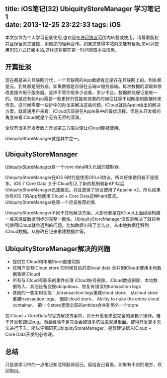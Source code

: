 title: iOS笔记(32) UbiquityStoreManager 学习笔记1  
date: 2013-12-25 23:22:33
tags: iOS
---

本文仅作为个人学习记录使用,也欢迎在[许可协议](http://creativecommons.org/licenses/by-nc/3.0/deed.zh)范围内转载或使用，请尊重版权并且保留原文链接，谢谢您的理解合作。如果您觉得本站对您能有帮助,您可以使用[RSS](http://iiiyu.com/atom.xml)方式订阅本站,这样您将能在第一时间获取本站信息.

## 开篇扯淡

现在都是进入互联网时代，一个互联网的App数据肯定是存在互联网上的。到处都是云，到处都是服务器。如果数据是存储在云端or服务器端。每次数据的读取和修改直接作用于服务器。这样不管你用多少设备，多少平台。数据都能保证是唯一的。但是还有些App需要一些更好的性能和效果的时候往往等不起网络的数据传来传去。这时候需要一些折中的办法来解决这些问题。iCloud就是Apple给出的解决方案。就普通用户来看，iCloud应该是在Apple系中的最优选择。但是从开发者的角度来看iCloud就是个无穷无尽的深渊。

全球有很多开发者致力开发第三方库以便让iCloud能被使用。 

UbiquityStoreManager就是其中之一。

<!--more-->

## UbiquityStoreManager

[UbiquityStoreManager](https://github.com/lhunath/UbiquityStoreManager)是一个core data持久化层的控制器.

UbiquityStoreManager在iOS 6时代是使用GPLv3协议。所以好像使用者不是很多。iOS 7 Core Data 关于iCloud引入了新的机制和新API以后UbiquityStoreManager迅速跟进。并且更换了协议使用了Apache v2。所以如果你有iOS 7的App想使用iCloud + Core Data这种hard模式。UbiquityStoreManager是第一个应该推荐的库.

UbiquityStoreManager不同于其他解决方案。大部分都是在iCloud上面继续构建一层来保证数据同步的完整一致性。UbiquityStoreManager仅仅是解决了就只单纯使用iCloud就会遇到的问题。比如数据出错了怎么办。从本地数据迁移到iCloud数据。从修改日记来重建数据库等。

## UbiquityStoreManager解决的问题

* 提供在iCloud和本地Store直接切换
* 在用户没有iCloud store 的时候自动的把local data 合并到iCloud(使用本地数据重建iCloud)
* 所有与iCloud有联系的事件处理 iCloud帐号删除、iCloud数据删除、本地数据导入、其他设备变换ubiquitous、恢复有错误的transaction logs
* 其他的一些实用功能：从transaction logs重建cloud store、 从cloud store 重建transaction logs、 删除cloud store、 Ability to nuke the entire cloud container、 把一个store里面全部的entities合并到另外一个store

在iCloud + CoreData的官方解决方案中，对于开发者来说完全的黑箱子操作。难于开发和调试bug。而且经验不足完全会被很多坑拉进泥潭里面。使得开发更本无法进行下去。所以仔细研究UbiquityStoreManager。是我建议踏入iCloud + Core Data开发的必修课。

## 总结

只是我学习中的一点笔记和注释翻译而已。留给自己看看。如果有不对的地方，欢迎指出。
